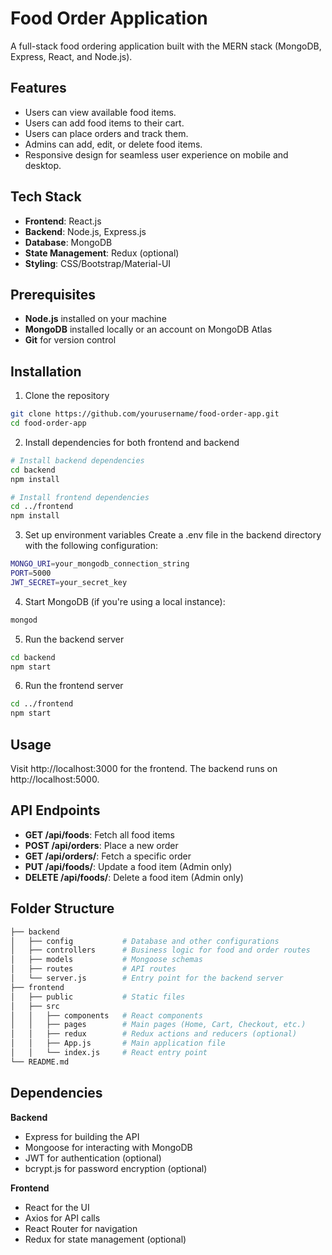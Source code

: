 # Food Order Application

A full-stack food ordering application built with the MERN stack (MongoDB, Express, React, and Node.js).

## Features

- Users can view available food items.
- Users can add food items to their cart.
- Users can place orders and track them.
- Admins can add, edit, or delete food items.
- Responsive design for seamless user experience on mobile and desktop.

## Tech Stack

- **Frontend**: React.js
- **Backend**: Node.js, Express.js
- **Database**: MongoDB
- **State Management**: Redux (optional)
- **Styling**: CSS/Bootstrap/Material-UI

## Prerequisites

- **Node.js** installed on your machine
- **MongoDB** installed locally or an account on MongoDB Atlas
- **Git** for version control

## Installation

1. Clone the repository

```bash
git clone https://github.com/yourusername/food-order-app.git
cd food-order-app
```

2. Install dependencies for both frontend and backend
```bash
# Install backend dependencies
cd backend
npm install

# Install frontend dependencies
cd ../frontend
npm install
```

3. Set up environment variables
Create a .env file in the backend directory with the following configuration:
```bash
MONGO_URI=your_mongodb_connection_string
PORT=5000
JWT_SECRET=your_secret_key
```

4. Start MongoDB (if you're using a local instance):
```bash
mongod
```

5. Run the backend server
```bash
cd backend
npm start
```

6. Run the frontend server
```bash
cd ../frontend
npm start
```

## Usage
Visit http://localhost:3000 for the frontend.
The backend runs on http://localhost:5000.

## API Endpoints
- **GET /api/foods**: Fetch all food items
- **POST /api/orders**: Place a new order
- **GET /api/orders/**: Fetch a specific order
- **PUT /api/foods/**: Update a food item (Admin only)
- **DELETE /api/foods/**: Delete a food item (Admin only)

## Folder Structure
```bash
├── backend
│   ├── config           # Database and other configurations
│   ├── controllers      # Business logic for food and order routes
│   ├── models           # Mongoose schemas
│   ├── routes           # API routes
│   └── server.js        # Entry point for the backend server
├── frontend
│   ├── public           # Static files
│   ├── src
│   │   ├── components   # React components
│   │   ├── pages        # Main pages (Home, Cart, Checkout, etc.)
│   │   ├── redux        # Redux actions and reducers (optional)
│   │   ├── App.js       # Main application file
│   │   └── index.js     # React entry point
└── README.md
```

## Dependencies
**Backend**
- Express for building the API
- Mongoose for interacting with MongoDB
- JWT for authentication (optional)
- bcrypt.js for password encryption (optional)

**Frontend**
- React for the UI
- Axios for API calls
- React Router for navigation
- Redux for state management (optional)